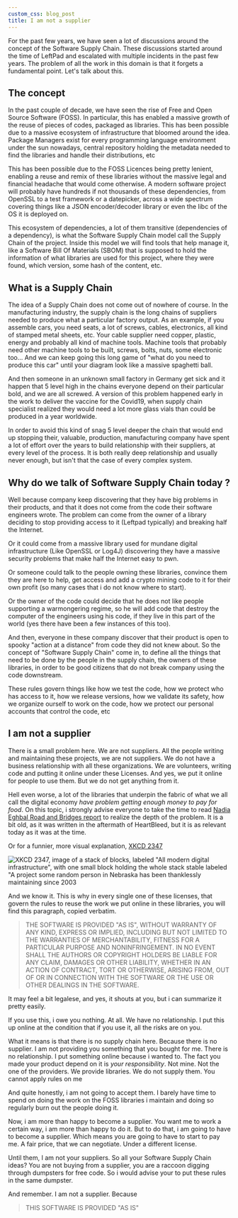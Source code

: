 ```yaml
---
custom_css: blog_post
title: I am not a supplier
---
```


For the past few years, we have seen a lot of discussions around the concept of the Software Supply Chain. These discussions started around the time of LeftPad and escalated with multiple incidents in the past few years. The problem of all the work in this domain is that it forgets a fundamental point. Let's talk about this.
<!--more-->

## The concept

In the past couple of decade, we have seen the rise of Free and Open Source Software (FOSS). In particular, this has enabled a massive growth of the reuse of pieces of codes, packaged as libraries. This has been possible due to a massive ecosystem of infrastructure that bloomed around the idea. Package Managers exist for every programming language environment under the sun nowadays, central repository holding the metadata needed to find the libraries and handle their distributions, etc

This has been possible due to the FOSS Licences being pretty lenient, enabling a reuse and remix of these libraries without the massive legal and financial headache that would come otherwise. A modern software project will probably have hundreds if not thousands of these dependencies, from OpenSSL to a test framework or a datepicker, across a wide spectrum covering things like a JSON encoder/decoder library or even the libc of the OS it is deployed on.

This ecosystem of dependencies, a lot of them transitive (dependencies of a dependency), is what the Software Supply Chain model call the Supply Chain of the project. Inside this model we will find tools that help manage it, like a Software Bill Of Materials (SBOM) that is supposed to hold the information of what libraries are used for this project, where they were found, which version, some hash of the content, etc.

## What is a Supply Chain

The idea of a Supply Chain does not come out of nowhere of course. In the manufacturing industry, the supply chain is the long chains of suppliers needed to produce what a particular factory output. As an example, if you assemble cars, you need seats, a lot of screws, cables, electronics, all kind of stamped metal sheets, etc. Your cable supplier need copper, plastic, energy and probably all kind of machine tools. Machine tools that probably need other machine tools to be built, screws, bolts, nuts, some electronic too... And we can keep going this long game of "what do you need to produce this car" until your diagram look like a massive spaghetti ball.

And then someone in an unknown small factory in Germany get sick and it happen that 5 level high in the chains everyone depend on their particular bold, and we are all screwed. A version of this problem happened early in the work to deliver the vaccine for the Covid19, when supply chain specialist realized they would need a lot more glass vials than could be produced in a year worldwide.

In order to avoid this kind of snag 5 level deeper the chain that would end up stopping their, valuable, production, manufacturing company have spent a lot of effort over the years to build relationship with their suppliers, at every level of the process. It is both really deep relationship and usually never enough, but isn't that the case of every complex system.

## Why do we talk of Software Supply Chain today ?

Well because company keep discovering that they have big problems in their products, and that it does not come from the code their software engineers wrote. The problem can come from the owner of a library deciding to stop providing access to it (Leftpad typically) and breaking half the Internet. 

Or it could come from a massive library used for mundane digital infrastructure (Like OpenSSL or Log4J) discovering they have a massive security problems that make half the Internet easy to pwn. 

Or someone could talk to the people owning these libraries, convince them they are here to help, get access and add a crypto mining code to it for their own profit (so many cases that i do not know where to start). 

Or the owner of the code could decide that he does not like people supporting a warmongering regime, so he will add code that destroy the computer of the engineers using his code, if they live in this part of the world (yes there have been a few instances of this too).

And then, everyone in these company discover that their product is open to spooky "action at a distance" from code they did not knew about. So the concept of "Software Supply Chain" come in, to define all the things that need to be done by the people in the supply chain, the owners of these libraries, in order to be good citizens that do not break company using the code downstream.

These rules govern things like how we test the code, how we protect who has access to it, how we release versions, how we validate its safety, how we organize ourself to work on the code, how we protect our personal accounts that control the code, etc

## I am not a supplier

There is a small problem here. We are not suppliers. All the people writing and maintaining these projects, we are not suppliers. We do not have a business relationship with all these organizations. We are volunteers, writing code and putting it online under these Licenses. And yes, we put it online for people to use them. But we do not get anything from it.

Hell even worse, a lot of the libraries that underpin the fabric of what we all call the digital economy _have problem getting enough money to pay for food_. On this topic, i strongly advise everyone to take the time to read [Nadia Eghbal Road and Bridges report](https://www.fordfoundation.org/work/learning/research-reports/roads-and-bridges-the-unseen-labor-behind-our-digital-infrastructure/) to realize the depth of the problem. It is a bit old, as it was written in the aftermath of HeartBleed, but it is as relevant today as it was at the time.

Or for a funnier, more visual explanation, [XKCD 2347](https://xkcd.com/2347/)

![XKCD 2347, image of a stack of blocks, labeled "All modern digital infrastructure", with one small block holding the whole stack stable labeled "A project some random person in Nebraska has been thanklessly maintaining since 2003](https://imgs.xkcd.com/comics/dependency.png)

And we know it. This is why in every single one of these licenses, that govern the rules to reuse the work we put online in these libraries, you will find this paragraph, copied verbatim.

> THE SOFTWARE IS PROVIDED "AS IS", WITHOUT WARRANTY OF ANY KIND, EXPRESS OR IMPLIED, INCLUDING BUT NOT LIMITED TO THE WARRANTIES OF MERCHANTABILITY, FITNESS FOR A PARTICULAR PURPOSE AND NONINFRINGEMENT. IN NO EVENT SHALL THE AUTHORS OR COPYRIGHT HOLDERS BE LIABLE FOR ANY CLAIM, DAMAGES OR OTHER LIABILITY, WHETHER IN AN ACTION OF CONTRACT, TORT OR OTHERWISE, ARISING FROM, OUT OF OR IN CONNECTION WITH THE SOFTWARE OR THE USE OR OTHER DEALINGS IN THE SOFTWARE.

It may feel a bit legalese, and yes, it shouts at you, but i can summarize it pretty easily.

If you use this, i owe you nothing. At all. We have no relationship. I put this up online at the condition that if you use it, all the risks are on you.

What it means is that there is no supply chain here. Because there is no supplier. I am not providing you something that you bought for me. There is no relationship. I put something online because i wanted to. The fact you made your product depend on it is _your responsibility_. Not mine. Not the one of the providers. We provide libraries. We do not supply them. You cannot apply rules on me

And quite honestly, i am not going to accept them. I barely have time to spend on doing the work on the FOSS libraries i maintain and doing so regularly burn out the people doing it.

Now, i am more than happy to become a supplier. You want me to work a certain way, i am more than happy to do it. But to do that, i am going to have to become a supplier. Which means you are going to have to start to pay me. A fair price, that we can negotiate. Under a different license.

Until them, I am not your suppliers. So all your Software Supply Chain ideas? You are not buying from a supplier, you are a raccoon digging through dumpsters for free code. So i would advise your to put these rules in the same dumpster.

And remember. I am not a supplier. Because
  
> THIS SOFTWARE IS PROVIDED "AS IS"
